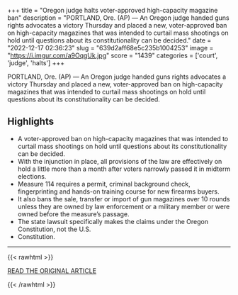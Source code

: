 +++
title = "Oregon judge halts voter-approved high-capacity magazine ban"
description = "PORTLAND, Ore. (AP) — An Oregon judge handed guns rights advocates a victory Thursday and placed a new, voter-approved ban on high-capacity magazines that was intended to curtail mass shootings on hold until questions about its constitutionality can be decided."
date = "2022-12-17 02:36:23"
slug = "639d2aff68e5c235b1004253"
image = "https://i.imgur.com/a9OqgUk.jpg"
score = "1439"
categories = ['court', 'judge', 'halts']
+++

PORTLAND, Ore. (AP) — An Oregon judge handed guns rights advocates a victory Thursday and placed a new, voter-approved ban on high-capacity magazines that was intended to curtail mass shootings on hold until questions about its constitutionality can be decided.

## Highlights

- A voter-approved ban on high-capacity magazines that was intended to curtail mass shootings on hold until questions about its constitutionality can be decided.
- With the injunction in place, all provisions of the law are effectively on hold a little more than a month after voters narrowly passed it in midterm elections.
- Measure 114 requires a permit, criminal background check, fingerprinting and hands-on training course for new firearms buyers.
- It also bans the sale, transfer or import of gun magazines over 10 rounds unless they are owned by law enforcement or a military member or were owned before the measure’s passage.
- The state lawsuit specifically makes the claims under the Oregon Constitution, not the U.S.
- Constitution.

---

{{< rawhtml >}}
  <p class="article-category">
    <a target="_blank" href="https://apnews.com/article/oregon-212ef2912ef6ab8414dfb702125d50ff">READ THE ORIGINAL ARTICLE</a>
  </p>
{{< /rawhtml >}}
